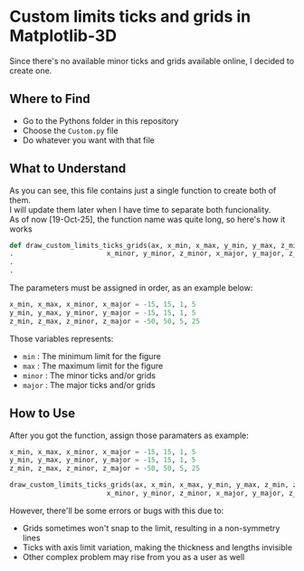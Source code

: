 # Custom limits ticks and grids in Matplotlib-3D
Since there's no available minor ticks and grids available online, I decided to create one.

## Where to Find
- Go to the Pythons folder in this repository
- Choose the `Custom.py` file
- Do whatever you want with that file

## What to Understand
As you can see, this file contains just a single function to create both of them. \
I will update them later when I have time to separate both funcionality. \
As of now [19-Oct-25], the function name was quite long, so here's how it works
```.py
def draw_custom_limits_ticks_grids(ax, x_min, x_max, y_min, y_max, z_min, z_max,
.                       x_minor, y_minor, z_minor, x_major, y_major, z_major):
.
.
```
The parameters must be assigned in order, as an example below:
```.py
x_min, x_max, x_minor, x_major = -15, 15, 1, 5
y_min, y_max, y_minor, y_major = -15, 15, 1, 5
z_min, z_max, z_minor, z_major = -50, 50, 5, 25
```
Those variables represents:
- `min` : The minimum limit for the figure
- `max` : The maximum limit for the figure
- `minor` : The minor ticks and/or grids
- `major` : The major ticks and/or grids

## How to Use
After you got the function, assign those paramaters as example:
```.py
x_min, x_max, x_minor, x_major = -15, 15, 1, 5
y_min, y_max, y_minor, y_major = -15, 15, 1, 5
z_min, z_max, z_minor, z_major = -50, 50, 5, 25

draw_custom_limits_ticks_grids(ax, x_min, x_max, y_min, y_max, z_min, z_max, 
                        x_minor, y_minor, z_minor, x_major, y_major, z_major)
```
However, there'll be some errors or bugs with this due to:
- Grids sometimes won't snap to the limit, resulting in a non-symmetry lines
- Ticks with axis limit variation, making the thickness and lengths invisible
- Other complex problem may rise from you as a user as well 
